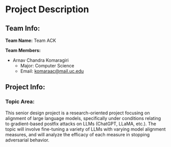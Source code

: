 # Project Description #
## Team Info: ##
**Team Name:** Team ACK

**Team Members:**
- Arnav Chandra Komaragiri
	- Major: Computer Science
	- Email: komaraac@mail.uc.edu
## Project Info: ##
### Topic Area: ###
This senior design project is a research-oriented project focusing on alignment of large language models, specifically under conditions relating to gradient-based postfix attacks on LLMs (ChatGPT, LLaMA, etc.). The topic will involve fine-tuning a variety of LLMs with varying model alignment measures, and will analyze the efficacy of each measure in stopping adversarial behavior.
